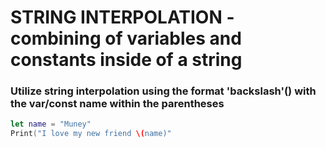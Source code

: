 # STRING INTERPOLATION - combining of variables and constants inside of a string

### Utilize string interpolation using the format 'backslash'() with the var/const name within the parentheses
```swift
let name = "Muney"
Print("I love my new friend \(name)"
```
